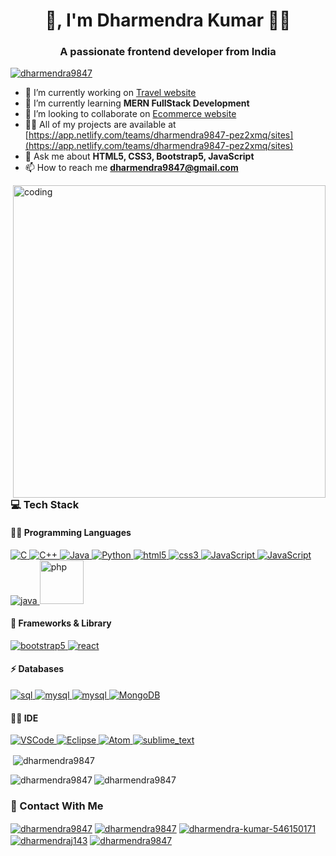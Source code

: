<!--<img align="left" alt="hi" src="https://camo.githubusercontent.com/6d97adb9d2f4b8dfbb6f2abc5455e3ca0661efb3aeec9356627c0b601b43236e/68747470733a2f2f6d656469612e74656e6f722e636f6d2f696d616765732f64646530306566393539663434646335323739373836666337663230666535622f74656e6f722e676966">

<!--
**dharmendra9847/dharmendra9847** is a ✨ _special_ ✨ repository because its `README.md` (this file) appears on your GitHub profile.

Here are some ideas to get you started:

- 🔭 I’m currently working on ...
- 🌱 I’m currently learning ...
- 👯 I’m looking to collaborate on ...
- 🤔 I’m looking for help with ...
- 💬 Ask me about ...
- 📫 How to reach me: ...
- 😄 Pronouns: ...
- ⚡ Fun fact: ...
-->

<h1 align="center">👋, I'm Dharmendra Kumar 👨‍💻</h1>
<h3 align="center">A passionate frontend developer from India</h3>

<p align="left">
  <a href="https://twitter.com/dharmendra9847" target="blank"
    ><img
      src="https://img.shields.io/twitter/follow/dharmendra9847?logo=twitter&style=for-the-badge"
      alt="dharmendra9847"
  /></a>
</p>

- 🔭 I’m currently working on [Travel website](https://dharmendra9847.github.io/beach.github.io/)
- 🌱 I’m currently learning **MERN FullStack Development**
- 👯 I’m looking to collaborate on [Ecommerce website](https://ecommerce-website-with-html-css.netlify.app)
-  👨‍💻 All of my projects are available at [https://app.netlify.com/teams/dharmendra9847-pez2xmq/sites](https://app.netlify.com/teams/dharmendra9847-pez2xmq/sites)
- 💬 Ask me about **HTML5, CSS3, Bootstrap5, JavaScript**
-  📫 How to reach me **dharmendra9847@gmail.com**


<img
  align="right"
  alt="coding"
  width="500"
src="https://camo.githubusercontent.com/94404b4c51df8434a5e4f4056b9b06f9743ad5657011ec6b7f6844cd73c6b56f/68747470733a2f2f7777772e6469676974616c736f6c7574696f6e73657276696365732e636f6d2f696d672f73657276696365732f77656273697465312e676966"
/>

<h3 align="left">💻 Tech Stack</h3>
<p align="left">
      <h4 align="left">👩‍💻 Programming Languages</h4>

<a href="https://www.c.com" target="_blank" rel="noreferrer">
    <img src="https://camo.githubusercontent.com/893447b306f0feeb509c09ed59a40c743eb7fa7637769348843a8a05419f42f1/68747470733a2f2f696d672e736869656c64732e696f2f62616467652f632532302d2532333030353939432e7376673f267374796c653d666f722d7468652d6261646765266c6f676f3d63266c6f676f436f6c6f723d7768697465"
      alt="C"
      style="max-width: 100%"
    />
  </a>


<a href="https://www.c++.com" target="_blank" rel="noreferrer">
    <img src="https://camo.githubusercontent.com/b6d3405bf811a5f89cb437e00b88d1beb855fea73175eab303685f95bc0c3f1f/68747470733a2f2f696d672e736869656c64732e696f2f62616467652f632b2b2532302d2532333030353939432e7376673f267374796c653d666f722d7468652d6261646765266c6f676f3d63253242253242266f676f436f6c6f723d7768697465"
      alt="C++"
      style="max-width: 100%"
    />
  </a>

      
  <a href="https://www.java.com" target="_blank" rel="noreferrer">
    <img src="https://camo.githubusercontent.com/29f4bdfbd7dd2ed5be81e4a8c67e6333760845c51902e36f18682e95442dbfcf/68747470733a2f2f696d672e736869656c64732e696f2f62616467652f4a6176612d4544384230303f7374796c653d666f722d7468652d6261646765266c6f676f3d6a617661266c6f676f436f6c6f723d7768697465"
      alt="Java"
      style="max-width: 100%"
    />
  </a>

  <a href="https://www.python.com" target="_blank" rel="noreferrer">
    <img src="https://camo.githubusercontent.com/0381efb204fa8c8ddef28c775ea899d7c099ecb52c7417bbb17e3ac8dabbf6bf/68747470733a2f2f696d672e736869656c64732e696f2f62616467652f707974686f6e2532302d2532333134333534432e7376673f267374796c653d666f722d7468652d6261646765266c6f676f3d707974686f6e266c6f676f436f6c6f723d7768697465"
      alt="Python"
      style="max-width: 100%"
    />
  </a>
  
  
  
  
  <a href="https://www.w3.org/html/" target="_blank" rel="noreferrer">
    <img
      src="https://camo.githubusercontent.com/d4d9d935f85b68223a3514c6a889ea3ed6a77afb5f560c05baa1a1b168077830/68747470733a2f2f696d672e736869656c64732e696f2f62616467652f68746d6c352d2532334533344632362e7376673f7374796c653d666f722d7468652d6261646765266c6f676f3d68746d6c35266c6f676f436f6c6f723d7768697465"
      alt="html5"
      style="max-width: 100%"
    />
  </a>
  <a href="https://www.w3schools.com/css/" target="_blank" rel="noreferrer">
    <img
      src="https://camo.githubusercontent.com/930c71eac967cc5cec61c0aa08ba3719f9cb68e28cdffa63b28b0a31be1663b4/68747470733a2f2f696d672e736869656c64732e696f2f62616467652f637373332d2532333135373242362e7376673f7374796c653d666f722d7468652d6261646765266c6f676f3d63737333266c6f676f436f6c6f723d7768697465"
      alt="css3"
      style="max-width: 100%"
    />
  </a>

   <a href="https://www.JavaScript.com" target="_blank" rel="noreferrer">
    <img
      src="https://camo.githubusercontent.com/ec874bfcf61558b1c237dcc4b10f481b4424a269e35eaf75d862751a98e3370c/68747470733a2f2f696d672e736869656c64732e696f2f62616467652f6a6176617363726970742532302d2532333332333333302e7376673f267374796c653d666f722d7468652d6261646765266c6f676f3d6a617661736372697074266c6f676f436f6c6f723d253233463744463145"
      alt="JavaScript"
      style="max-width: 100%"
    />
  </a>

  <a href="https://www.json.com" target="_blank" rel="noreferrer">
    <img src="https://img.shields.io/badge/json-5E5C5C?style=for-the-badge&logo=json&logoColor=white"
      alt="JavaScript"
      style="max-width: 100%"
    />
  </a>

  <a href="https://www.TypeScript.com" target="_blank" rel="noreferrer">
    <img
      src="https://img.shields.io/badge/TypeScript-007ACC?style=for-the-badge&logo=typescript&logoColor=white"
      alt="java"
      style="max-width: 100%"
    />
  </a>
  <a href="https://www.php.net" target="_blank" rel="noreferrer">
    <img
      src="https://img.shields.io/badge/PHP-777BB4?style=for-the-badge&logo=php&logoColor=white"
      alt="php"
      width="70"
    />
  </a>

</p>

   <p align="left">
      <h4 align="left">🚀 Frameworks & Library</h4>   
  <a href="https://bootstrap.com/" target="_blank" rel="noreferrer">
    <img
      src="https://camo.githubusercontent.com/0d7ef95b10e93801a3bd8637bec636064d518a4c73366504ed50b04cf32a5727/68747470733a2f2f696d672e736869656c64732e696f2f62616467652f626f6f7473747261702d2532333536334437432e7376673f7374796c653d666f722d7468652d6261646765266c6f676f3d626f6f747374726170266c6f676f436f6c6f723d7768697465"
      alt="bootstrap5"
      style="max-width: 100%"
    />
  </a>
  
  <a href="https://react.com/" target="_blank" rel="noreferrer">
    <img
      src="https://camo.githubusercontent.com/3467eb8e0dc6bdaa8fa6e979185d371ab39c105ec7bd6a01048806b74378d24c/68747470733a2f2f696d672e736869656c64732e696f2f62616467652f52656163742d3230323332413f7374796c653d666f722d7468652d6261646765266c6f676f3d7265616374266c6f676f436f6c6f723d363144414642"
      alt="react"
      style="max-width: 100%"
    />
  </a>
   </p>

 <p align="left">
      <h4 align="left">⚡ Databases</h4>

<a href="https://www.sql.com/" target="_blank" rel="noreferrer">
    <img
      src="https://camo.githubusercontent.com/97b85fcc764cdb7e2b6e762476e406f2df5e5a37bbb1e51820502b19b5815a84/68747470733a2f2f696d672e736869656c64732e696f2f62616467652f53514c6974652d3037343035453f7374796c653d666f722d7468652d6261646765266c6f676f3d73716c697465266c6f676f436f6c6f723d7768697465"
      alt="sql"
      style="max-width: 100%"
    />
  </a>
   
  <a href="https://www.mysql.com/" target="_blank" rel="noreferrer">
    <img
      src="https://camo.githubusercontent.com/ef78c9f37a31cfb4865a0e61aba9bcf02d3e1febffe632f1ce34c43b80817726/68747470733a2f2f70726f66696c696e61746f722e7269736861762e6465762f736b696c6c732d6173736574732f6d7973716c2d6f726967696e616c2d776f72646d61726b2e737667"
      alt="mysql"
      style="max-width: 100%"
    />
  </a>

  <a href="https://www.postgres.com/" target="_blank" rel="noreferrer">
    <img
      src="https://camo.githubusercontent.com/d941497e4701670e29926142f1de4e7a380dbca4f1e555de2e358309007ea817/68747470733a2f2f696d672e736869656c64732e696f2f62616467652f706f7374677265732d3042393642323f7374796c653d666f722d7468652d6261646765266c6f676f3d706f737467726573716c266c6f676f436f6c6f723d7768697465"
      alt="mysql"
      style="max-width: 100%"
    />
  </a>

   <a href="https://www.MongoDB.com/" target="_blank" rel="noreferrer">
    <img
      src="https://camo.githubusercontent.com/ec9b2bbaccf6915a29050ce24c10cd9b481b0c41b0bf5194add3e69f49a9be3c/68747470733a2f2f696d672e736869656c64732e696f2f62616467652f4d6f6e676f44422d2532333465613934622e7376673f7374796c653d666f722d7468652d6261646765266c6f676f3d6d6f6e676f6462266c6f676f436f6c6f723d7768697465"
      alt="MongoDB"
      style="max-width: 100%"
    />
  </a>
</p>



<p align="left">
      <h4 align="left">👩‍💻 IDE</h4>
  <a href="https://www.VSCode.com/" target="_blank" rel="noreferrer">
    <img
      src="https://img.shields.io/badge/VSCode-0078D4?style=for-the-badge&logo=visual%20studio%20code&logoColor=white"
      alt="VSCode"
      style="max-width: 100%"
    />
  </a>
  <a href="https://www.Eclipse.com/" target="_blank" rel="noreferrer">
    <img
      src="https://img.shields.io/badge/Eclipse-2C2255?style=for-the-badge&logo=eclipse&logoColor=white"
      alt="Eclipse"
      style="max-width: 100%"
    />
  </a>
  <a href="https://www.Atom.com/" target="_blank" rel="noreferrer">
    <img
      src="https://img.shields.io/badge/Atom-66595C?style=for-the-badge&logo=Atom&logoColor=white"
      alt="Atom"
      style="max-width: 100%"
    />
  </a>
  <a href="https://www.sublime_text.com/" target="_blank" rel="noreferrer">
    <img
      src="https://img.shields.io/badge/sublime_text-%23575757.svg?&style=for-the-badge&logo=sublime-text&logoColor=important"
      alt="sublime_text"
      style="max-width: 100%"
    />
  </a>
</p>

<p>
  &nbsp;<img
    align="center"
    src="https://github-readme-stats.vercel.app/api?username=dharmendra9847&show_icons=true&locale=en"
    alt="dharmendra9847"
  />
</p>

<p>
  <img
    align="left"
    src="https://github-readme-stats.vercel.app/api/top-langs?username=dharmendra9847&show_icons=true&locale=en&layout=compact"
    alt="dharmendra9847"
  />
</p>

<p>
  <img
    align="center"
    src="https://github-readme-streak-stats.herokuapp.com/?user=dharmendra9847&"
    alt="dharmendra9847"
  />
</p>

<h3 align="left">📱 Contact With Me</h3>
<p align="left">
      <a href="https://github.com/dharmendra9847" target="blank"
    ><img
      align="center"
      src="https://camo.githubusercontent.com/d40833b012ea2741c4a860a314a3d2eb63bdb0b6bd35d7b57ed0270b992bfa7d/68747470733a2f2f696d672e736869656c64732e696f2f62616467652f6769746875622d2532333234323932652e7376673f267374796c653d666f722d7468652d6261646765266c6f676f3d676974687562266c6f676f436f6c6f723d7768697465"
      alt="dharmendra9847"
      style="max-width: 100%"
  /></a>
  <a href="https://twitter.com/dharmendra9847" target="blank"
    ><img
      align="center"
      src="https://camo.githubusercontent.com/d729e8186d706e4d895e89874bfa214ba7857d2c5328472457c5ed0808b34df6/68747470733a2f2f696d672e736869656c64732e696f2f62616467652f747769747465722d2532333030616365652e7376673f267374796c653d666f722d7468652d6261646765266c6f676f3d74776974746572266c6f676f436f6c6f723d7768697465"
      alt="dharmendra9847"
      style="max-width: 100%"
  /></a>
  <a href="https://linkedin.com/in/dharmendra-kumar-546150171" target="blank"
    ><img
      align="center"
      src="https://camo.githubusercontent.com/05a93bdb893b4febd59cb728f7284c9f3cd50528eca63bdc6d57627fe244ca5e/68747470733a2f2f696d672e736869656c64732e696f2f62616467652f6c696e6b6564696e2d2532333145373742352e7376673f267374796c653d666f722d7468652d6261646765266c6f676f3d6c696e6b6564696e266c6f676f436f6c6f723d7768697465"
      alt="dharmendra-kumar-546150171"
      style="max-width: 100%"
  /></a>
  <a href="https://fb.com/dharmendraj143" target="blank"
    ><img
      align="center"
      src="https://camo.githubusercontent.com/4a07660ce3c823d11dd535d7688a0ea22a4fe8f8bf115949b8d0a903765d7aea/68747470733a2f2f696d672e736869656c64732e696f2f62616467652f66616365626f6f6b2d2532333245383746422e7376673f267374796c653d666f722d7468652d6261646765266c6f676f3d66616365626f6f6b266c6f676f436f6c6f723d7768697465"
      alt="dharmendraj143"
      style="max-width: 100%"
  /></a>
  <a href="https://instagram.com/dharmendra9847" target="blank"
    ><img
      align="center"
      src="https://camo.githubusercontent.com/a19456839968069bd49c80513a0558441e5d333b568d24c3e0312cbc3028a919/68747470733a2f2f696d672e736869656c64732e696f2f62616467652f696e7374616772616d2d2532333030303030302e7376673f267374796c653d666f722d7468652d6261646765266c6f676f3d696e7374616772616d266c6f676f436f6c6f723d7768697465"
      alt="dharmendra9847"
      style="max-width: 100%"
  /></a>
</p>
